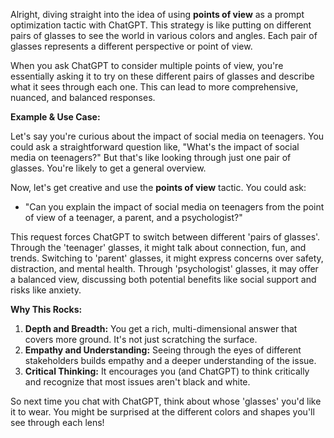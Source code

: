 Alright, diving straight into the idea of using **points of view** as a prompt optimization tactic with ChatGPT. This strategy is like putting on different pairs of glasses to see the world in various colors and angles. Each pair of glasses represents a different perspective or point of view. 

When you ask ChatGPT to consider multiple points of view, you're essentially asking it to try on these different pairs of glasses and describe what it sees through each one. This can lead to more comprehensive, nuanced, and balanced responses.

**Example & Use Case:**

Let's say you're curious about the impact of social media on teenagers. You could ask a straightforward question like, "What's the impact of social media on teenagers?" But that's like looking through just one pair of glasses. You're likely to get a general overview.

Now, let's get creative and use the **points of view** tactic. You could ask:

- "Can you explain the impact of social media on teenagers from the point of view of a teenager, a parent, and a psychologist?"

This request forces ChatGPT to switch between different 'pairs of glasses'. Through the 'teenager' glasses, it might talk about connection, fun, and trends. Switching to 'parent' glasses, it might express concerns over safety, distraction, and mental health. Through 'psychologist' glasses, it may offer a balanced view, discussing both potential benefits like social support and risks like anxiety.

**Why This Rocks:**

1. **Depth and Breadth:** You get a rich, multi-dimensional answer that covers more ground. It's not just scratching the surface.
2. **Empathy and Understanding:** Seeing through the eyes of different stakeholders builds empathy and a deeper understanding of the issue.
3. **Critical Thinking:** It encourages you (and ChatGPT) to think critically and recognize that most issues aren't black and white.

So next time you chat with ChatGPT, think about whose 'glasses' you'd like it to wear. You might be surprised at the different colors and shapes you'll see through each lens!